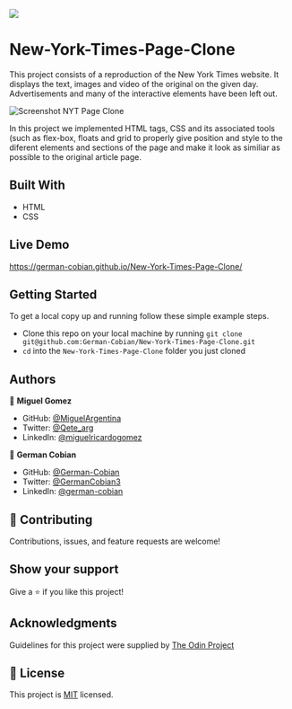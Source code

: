 ![](https://img.shields.io/badge/Microverse-blueviolet)

# New-York-Times-Page-Clone

This project consists of a reproduction of the New York Times website. It displays the text, images and video of the original on the given day. Advertisements and many of the interactive elements have been left out.

![Screenshot NYT Page Clone](https://user-images.githubusercontent.com/68709712/112506080-a4634e80-8d4a-11eb-98b4-3ea29bc16dec.png)

In this project we implemented HTML tags, CSS and its associated tools (such as flex-box, floats and grid to properly give position and style to the diferent elements and sections of the page and make it look as similiar as possible to the original article page.


## Built With

- HTML
- CSS


## Live Demo

https://german-cobian.github.io/New-York-Times-Page-Clone/


## Getting Started

To get a local copy up and running follow these simple example steps.

* Clone this repo on your local machine by running `git clone git@github.com:German-Cobian/New-York-Times-Page-Clone.git`
* `cd` into the `New-York-Times-Page-Clone` folder you just cloned


## Authors

👤 **Miguel Gomez**

* GitHub: [@MiguelArgentina](https://github.com/MiguelArgentina)
* Twitter: [@Qete_arg](https://twitter.com/Qete_arg)
* LinkedIn: [@miguelricardogomez](https://www.linkedin.com/in/miguelricardogomez)

👤 **German Cobian**

* GitHub: [@German-Cobian](https://github.com/German-Cobian)
* Twitter: [@GermanCobian3](https://twitter.com/GermanCobian1)
* LinkedIn: [@german-cobian](https://www.linkedin.com/in/german-cobian)


## 🤝 Contributing

Contributions, issues, and feature requests are welcome!


## Show your support

Give a ⭐️ if you like this project!


## Acknowledgments

Guidelines for this project were supplied by [The Odin Project](https://www.theodinproject.com/paths/full-stack-javascript/courses/html-and-css/lessons/positioning-and-floating-elements)


## 📝 License

This project is [MIT](https://github.com/German-Cobian/New-York-Times-Page-Clone/blob/main/LICENSE) licensed.
